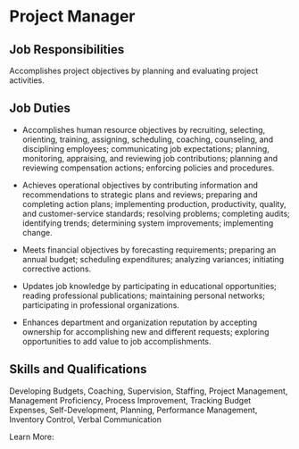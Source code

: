 # Project Manager

## Job Responsibilities

Accomplishes project objectives by planning and evaluating project activities.

## Job Duties

* Accomplishes human resource objectives by recruiting, selecting, orienting, training, assigning, scheduling, coaching, counseling, and disciplining employees; communicating job expectations; planning, monitoring, appraising, and reviewing job contributions; planning and reviewing compensation actions; enforcing policies and procedures.

* Achieves operational objectives by contributing information and recommendations to strategic plans and reviews; preparing and completing action plans; implementing production, productivity, quality, and customer-service standards; resolving problems; completing audits; identifying trends; determining system improvements; implementing change.

* Meets financial objectives by forecasting requirements; preparing an annual budget; scheduling expenditures; analyzing variances; initiating corrective actions.

* Updates job knowledge by participating in educational opportunities; reading professional publications; maintaining personal networks; participating in professional organizations.

* Enhances department and organization reputation by accepting ownership for accomplishing new and different requests; exploring opportunities to add value to job accomplishments.

## Skills and Qualifications

Developing Budgets, Coaching, Supervision, Staffing, Project Management, Management Proficiency, Process Improvement, Tracking Budget Expenses, Self-Development, Planning, Performance Management, Inventory Control, Verbal Communication

Learn More:

